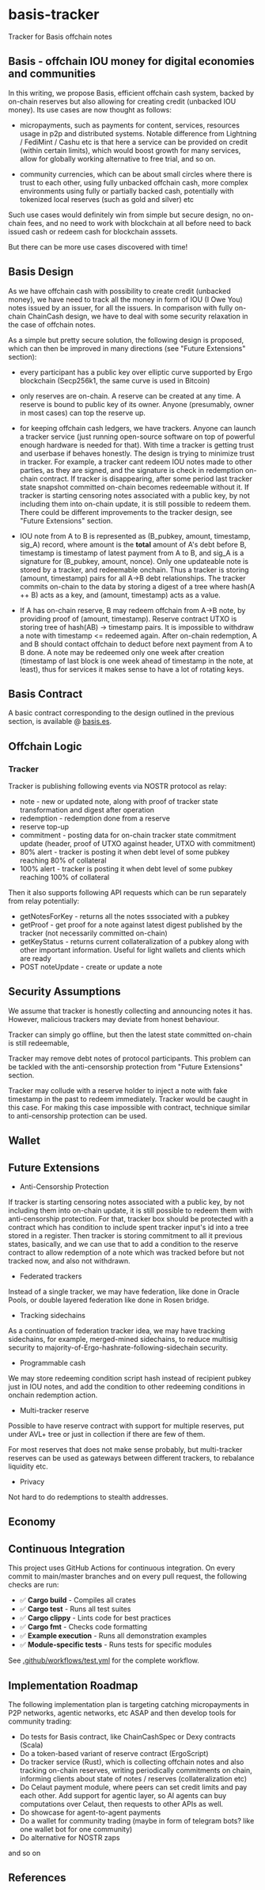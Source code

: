 # basis-tracker
Tracker for Basis offchain notes

## Basis - offchain IOU money for digital economies and communities

In this writing, we propose Basis, efficient offchain cash system, backed by on-chain reserves but also allowing for
creating credit (unbacked IOU money). Its use cases are now thought as follows:

* micropayments, such as payments for content, services, resources usage in p2p and distributed systems. Notable
  difference from Lightning / FediMint / Cashu etc is that here a service can be provided on credit (within certain limits),
  which would boost growth for many services, allow for globally working alternative to free trial, and so on.

* community currencies, which can be about small circles where there is trust to each other, using fully unbacked offchain cash,
  more complex environments using fully or partially backed cash, potentially with tokenized local reserves (such as gold and silver)
  etc

Such use cases would definitely win from simple but secure design, no on-chain fees, and no need to work with blockchain
at all before need to back issued cash or redeem cash for blockchain asssets.

But there can be more use cases discovered with time!

## Basis Design

As we have offchain cash with possibility to create credit (unbacked money), we have need to track all the money in form
of IOU (I Owe You) notes issued by an issuer, for all the issuers. In comparison with fully on-chain ChainCash design,
we have to deal with some security relaxation in the case of offchain notes.

As a simple but pretty secure solution, the following design is proposed, which can then be improved in many directions
(see "Future Extensions" section):

* every participant has a public key over elliptic curve supported by Ergo blockchain (Secp256k1, the same curve is used
  in Bitcoin)
* only reserves are on-chain. A reserve can be created at any time. A reserve is bound to public key of its owner.
  Anyone (presumably, owner in most cases) can top the reserve up.
* for keeping offchain cash ledgers, we have trackers. Anyone can launch a tracker service (just running open-source
  software on top of powerful enough hardware is needed for that). With time a tracker is getting trust and userbase if
  behaves honestly. The design is trying to minimize trust in tracker. For example, a tracker cant redeem IOU notes made
  to other parties, as they are signed, and the signature is check in redemption on-chain contract. If tracker is
  disappearing, after some period last tracker state snapshot committed on-chain becomes redeemable without it. If tracker
  is starting censoring notes associated with a public key, by not including them into on-chain update, it is still
  possible to redeem them. There could be different improvements to the tracker design, see "Future Extensions" section.
* IOU note from A to B is represented as (B_pubkey, amount, timestamp, sig_A) record, where amount is the **total** amount of
  A's debt before B, timestamp is timestamp of latest payment from A to B, and sig_A is a signature for (B_pubkey, amount,
  nonce). Only one updateable note is stored by a tracker, and redeemable onchain. Thus a tracker is storing
  (amount, timestamp) pairs for all A->B debt relationships. The tracker commits on-chain to the data by storing a digest
  of a tree where hash(A ++ B) acts as a key, and (amount, timestamp) acts as a value.

* If A has on-chain reserve, B may redeem offchain from A->B note, by providing proof of (amount, timestamp). Reserve
  contract UTXO is storing tree of hash(AB) -> timestamp pairs. It is impossible to withdraw a note with timestamp <=
  redeemed again. After on-chain redemption, A and B should contact offchain to deduct before next payment from A to B done.
  A note may be redeemed only one week after creation (timestamp of last block is one week ahead of timestamp in the note,
  at least), thus for services it makes sense to have a lot of rotating keys.

## Basis Contract

A basic contract corresponding to the design outlined in the previous section, is available @ [basis.es](basis.es).

## Offchain Logic

### Tracker

Tracker is publishing following events via NOSTR protocol as relay:

* note - new or updated note, along with proof of tracker state transformation and digest after operation
* redemption - redemption done from a reserve
* reserve top-up
* commitment - posting data for on-chain tracker state commitment update (header, proof of UTXO against header, UTXO with commitment)
* 80% alert - tracker is posting it when debt level of some pubkey reaching 80% of collateral
* 100% alert - tracker is posting it when debt level of some pubkey reaching 100% of collateral

Then it also supports following API requests which can be run separately from relay potentially:

* getNotesForKey - returns all the notes sssociated with a pubkey
* getProof - get proof for a note against latest digest published by the tracker (not necessarily committed on-chain)
* getKeyStatus - returns current collateralization of a pubkey along with other important information. Useful for light
  wallets and clients which are ready
* POST noteUpdate - create or update a note

## Security Assumptions

We assume that tracker is honestly collecting and announcing notes it has. However, malicious trackers may deviate from
honest behaviour.

Tracker can simply go offline, but then the latest state committed on-chain is still redeemable,

Tracker may remove debt notes of protocol participants. This problem can be tackled with the anti-censorship protection
from "Future Extensions" section.

Tracker may collude with a reserve holder to inject a note with fake timestamp in the past to redeem immediately.
Tracker would be caught in this case. For making this case impossible with contract, technique similar to anti-censorship
protection can be used.

## Wallet

## Future Extensions

* Anti-Censorship Protection

If tracker is starting censoring notes associated with a public key, by not including them into on-chain update, it is still
possible to redeem them with anti-censorship protection. For that, tracker box should be protected with a contract which
has condition to include spent tracker input's id into a tree stored in a register. Then tracker is storing commitment to
all it previous states, basically, and we can use that to add a condition to the reserve contract to allow redemption of
a note which was tracked before but not tracked now, and also not withdrawn.

* Federated trackers

Instead of a single tracker, we may have federation, like done in Oracle Pools, or double layered federation like done
in Rosen bridge.

* Tracking sidechains

As a continuation of federation tracker idea, we may have tracking sidechains, for example, merged-mined sidechains, to
reduce multisig security to majority-of-Ergo-hashrate-following-sidechain security.

* Programmable cash

We may store redeeming condition script hash instead of recipient pubkey just in IOU notes, and add the condition to
other redeeming conditions in onchain redemption action.

* Multi-tracker reserve

Possible to have reserve contract with support for multiple reserves, put under AVL+ tree or just in collection if there
are few of them.

For most reserves that does not make sense probably, but multi-tracker reserves can be used as gateways between
different trackers, to rebalance liquidity etc.

* Privacy

Not hard to do redemptions to stealth addresses.

## Economy

## Continuous Integration

This project uses GitHub Actions for continuous integration. On every commit to main/master branches and on every pull request, the following checks are run:

- ✅ **Cargo build** - Compiles all crates
- ✅ **Cargo test** - Runs all test suites  
- ✅ **Cargo clippy** - Lints code for best practices
- ✅ **Cargo fmt** - Checks code formatting
- ✅ **Example execution** - Runs all demonstration examples
- ✅ **Module-specific tests** - Runs tests for specific modules

See [.github/workflows/test.yml](.github/workflows/test.yml) for the complete workflow.

## Implementation Roadmap

The following implementation plan is targeting catching micropayments in P2P networks, agentic networks, etc ASAP and then
develop tools for community trading:

* Do tests for Basis contract, like ChainCashSpec or Dexy contracts (Scala)
* Do a token-based variant of reserve contract (ErgoScript)
* Do tracker service (Rust), which is collecting offchain notes and also tracking on-chain reserves, writing
  periodically commitments on chain, informing clients about state of notes / reserves (collateralization etc)
* Do Celaut payment module, where peers can set credit limits and pay each other. Add support for agentic layer, so AI agents can buy computations
  over Celaut, then requests to other APIs as well.
* Do showcase for agent-to-agent payments
* Do a wallet for community trading (maybe in form of telegram bots? like one wallet bot for one community)
* Do alternative for NOSTR zaps

and so on

## References
